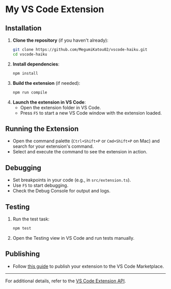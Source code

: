 # My VS Code Extension

## Installation

1. **Clone the repository** (if you haven't already):
   ```sh
   git clone https://github.com/MegumiKatou02/vscode-haiku.git
   cd vscode-haiku
   ```
2. **Install dependencies**:
   ```sh
   npm install
   ```
3. **Build the extension** (if needed):
   ```sh
   npm run compile
   ```
4. **Launch the extension in VS Code**:
   - Open the extension folder in VS Code.
   - Press `F5` to start a new VS Code window with the extension loaded.

## Running the Extension

- Open the command palette (`Ctrl+Shift+P` or `Cmd+Shift+P` on Mac) and search for your extension's command.
- Select and execute the command to see the extension in action.

## Debugging

- Set breakpoints in your code (e.g., in `src/extension.ts`).
- Use `F5` to start debugging.
- Check the Debug Console for output and logs.

## Testing

1. Run the test task:
   ```sh
   npm test
   ```
2. Open the Testing view in VS Code and run tests manually.

## Publishing

- Follow [this guide](https://code.visualstudio.com/api/working-with-extensions/publishing-extension) to publish your extension to the VS Code Marketplace.

---

For additional details, refer to the [VS Code Extension API](https://code.visualstudio.com/api).


